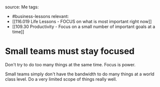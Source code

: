 source: Me
tags:
- #business-lessons 
relevant:
- [[116.019 Life Lessons - FOCUS on what is most important right now]]
- [[109.30 Productivity - Focus on a small number of important goals at a time]]

# Small teams must stay focused

Don't try to do too many things at the same time. Focus is power.

Small teams simply don't have the bandwidth to do many things at a world class level. Do a very limited scope of things really well.


